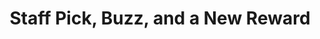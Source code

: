 ---
layout: blog
publisher: Crema.co Blog
originalurl: http://blog.crema.co/post/114814443665/staff-pick-buzz-and-a-new-reward
title: "Staff Pick, Buzz, and a New Reward"
snippet: "It’s just over one week into the campaign, and 75 of you lovely people have backed us, collectively pledging over $4,500! We couldn’t be more appreciative; thank YOU for partnering with us to build the coffee marketplace of the future!"
---